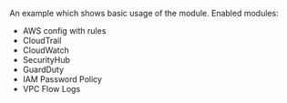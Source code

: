 An example which shows basic usage of the module.
Enabled modules:
- AWS config with rules
- CloudTrail
- CloudWatch
- SecurityHub
- GuardDuty
- IAM Password Policy
- VPC Flow Logs 